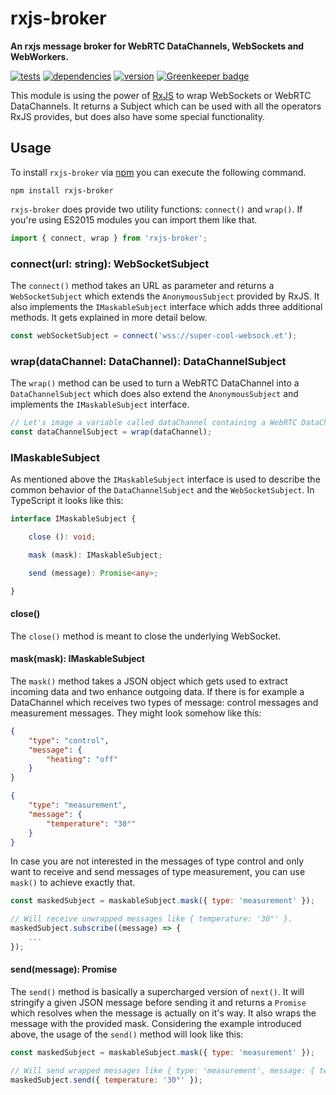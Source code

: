 # rxjs-broker

**An rxjs message broker for WebRTC DataChannels, WebSockets and WebWorkers.**

[![tests](https://img.shields.io/travis/chrisguttandin/rxjs-broker/master.svg?style=flat-square)](https://travis-ci.org/chrisguttandin/rxjs-broker)
[![dependencies](https://img.shields.io/david/chrisguttandin/rxjs-broker.svg?style=flat-square)](https://www.npmjs.com/package/rxjs-broker)
[![version](https://img.shields.io/npm/v/rxjs-broker.svg?style=flat-square)](https://www.npmjs.com/package/rxjs-broker) [![Greenkeeper badge](https://badges.greenkeeper.io/chrisguttandin/rxjs-broker.svg)](https://greenkeeper.io/)

This module is using the power of [RxJS](http://reactivex.io/rxjs) to wrap WebSockets or WebRTC DataChannels. It returns a Subject which can be used with all the operators RxJS provides, but does also have some special functionality.

## Usage

To install `rxjs-broker` via [npm](https://www.npmjs.com/package/rxjs-broker) you can execute the following command.

```shell
npm install rxjs-broker
```

`rxjs-broker` does provide two utility functions: `connect()` and `wrap()`. If you're using ES2015 modules you can import them like that.

```js
import { connect, wrap } from 'rxjs-broker';
```

### connect(url: string): WebSocketSubject

The `connect()` method takes an URL as parameter and returns a `WebSocketSubject` which extends the `AnonymousSubject` provided by RxJS. It also implements the `IMaskableSubject` interface which adds three additional methods. It gets explained in more detail below.

```js
const webSocketSubject = connect('wss://super-cool-websock.et');
```

### wrap(dataChannel: DataChannel): DataChannelSubject

The `wrap()` method can be used to turn a WebRTC DataChannel into a `DataChannelSubject` which does also extend the `AnonymousSubject` and implements the `IMaskableSubject` interface.

```js
// Let's image a variable called dataChannel containing a WebRTC DataChannel exists
const dataChannelSubject = wrap(dataChannel);
```

### IMaskableSubject

As mentioned above the `IMaskableSubject` interface is used to describe the common behavior of the `DataChannelSubject` and the `WebSocketSubject`. In TypeScript it looks like this:

```typescript
interface IMaskableSubject {

    close (): void;

    mask (mask): IMaskableSubject;

    send (message): Promise<any>;

}
```

#### close()

The `close()` method is meant to close the underlying WebSocket.

#### mask(mask): IMaskableSubject

The `mask()` method takes a JSON object which gets used to extract incoming data and two enhance outgoing data. If there is for example a DataChannel which receives two types of message: control messages and measurement messages. They might look somehow like this:

```json
{
    "type": "control",
    "message": {
        "heating": "off"
    }
}
```

```json
{
    "type": "measurement",
    "message": {
        "temperature": "30°"
    }
}
```

In case you are not interested in the messages of type control and only want to receive and send messages of type measurement, you can use `mask()` to achieve exactly that.

```js
const maskedSubject = maskableSubject.mask({ type: 'measurement' });

// Will receive unwrapped messages like { temperature: '30°' }.
maskedSubject.subscribe((message) => {
    ...
});
```

#### send(message): Promise<any>

The `send()` method is basically a supercharged version of `next()`. It will stringify a given JSON message before sending it and returns a `Promise` which resolves when the message is actually on it's way. It also wraps the message with the provided mask. Considering the example introduced above, the usage of the `send()` method will look like this:

```js
const maskedSubject = maskableSubject.mask({ type: 'measurement' });

// Will send wrapped messages like { type: 'measurement', message: { temperature: '30°' } }.
maskedSubject.send({ temperature: '30°' });
```
